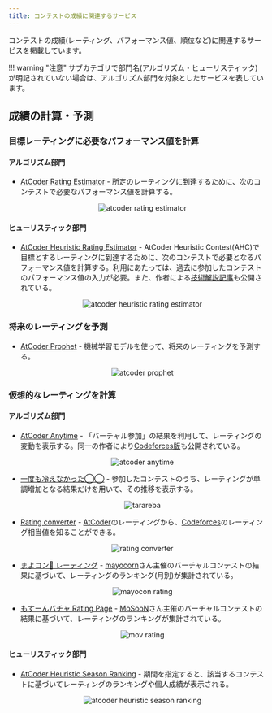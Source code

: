 ```yaml
---
title: コンテストの成績に関連するサービス
---
```


コンテストの成績(レーティング、パフォーマンス値、順位など)に関連するサービスを掲載しています。

!!! warning "注意"
    サブカテゴリで部門名(アルゴリズム・ヒューリスティック)が明記されていない場合は、アルゴリズム部門を対象としたサービスを表しています。


## 成績の計算・予測

### 目標レーティングに必要なパフォーマンス値を計算

#### アルゴリズム部門

- [AtCoder Rating Estimator](https://koba-e964.github.io/atcoder-rating-estimator/test-last.html) - 所定のレーティングに到達するために、次のコンテストで必要なパフォーマンス値を計算する。

    <div align="center">
      <img loading = "lazy" src="../../images/web_app/atcoder_rating_estimator.png" alt="atcoder rating estimator">
    </div>

#### ヒューリスティック部門

- [AtCoder Heuristic Rating Estimator](https://3w36zj6.github.io/atcoder-heuristic-rating-estimator/) - AtCoder Heuristic Contest(AHC)で目標とするレーティングに到達するために、次のコンテストで必要となるパフォーマンス値を計算する。利用にあたっては、過去に参加したコンテストのパフォーマンス値の入力が必要。また、作者による[技術解説記事](https://zenn.dev/3w36zj6/articles/5797217ce0f9ee)も公開されている。

    <div align="center"> <img loading = "lazy" src="../../images/web_app/atcoder_heuristic_rating_estimator.png" alt="atcoder heuristic rating estimator">
    </div>

### 将来のレーティングを予測

- [AtCoder Prophet](https://sotanishy.github.io/atcoder-prophet) - 機械学習モデルを使って、将来のレーティングを予測する。

    <div align="center">
      <img loading = "lazy" src="../../images/web_app/atcoder_prophet.png" alt="atcoder prophet">
    </div>

### 仮想的なレーティングを計算

#### アルゴリズム部門

- [AtCoder Anytime](https://atcoder-anytime.sonoapp.page/) - 「バーチャル参加」の結果を利用して、レーティングの変動を表示する。同一の作者により[Codeforces版](https://codeforces-anytime.firebaseapp.com/)も公開されている。

    <div align="center">
      <img loading = "lazy" src="../../images/web_app/atcoder_anytime.png" alt="atcoder anytime">
    </div>

- [一度も冷えなかった◯◯](https://tarareba.onrender.com/) - 参加したコンテストのうち、レーティングが単調増加となる結果だけを用いて、その推移を表示する。

    <div align="center">
      <img loading = "lazy" src="../../images/web_app/tarareba.png" alt="tarareba">
    </div>

- [Rating converter](https://silverfoxxxy.github.io/rating-converter) - [AtCoder](https://atcoder.jp/)のレーティングから、[Codeforces](https://codeforces.com/)のレーティング相当値を知ることができる。

    <div align="center">
      <img loading = "lazy" src="../../images/web_app/rating_converter.png" alt="rating converter">
    </div>

- [まよコン🌽 レーティング](https://mayocon.shinnshinn.dev/) - [mayocorn](https://atcoder.jp/users/mayocorn)さん主催のバーチャルコンテストの結果に基づいて、レーティングのランキング(月別)が集計されている。

    <div align="center">
      <img loading = "lazy" src="../../images/web_app/mayocon_rating.png" alt="mayocon rating">
    </div>

- [もすーんバチャ Rating Page](https://mosoon.net/mov_rating/top.html) - [MoSooN](https://atcoder.jp/users/MoSooN)さん主催のバーチャルコンテストの結果に基づいて、レーティングのランキングが集計されている。

    <div align="center">
      <img loading = "lazy" src="../../images/web_app/mov_rating.png" alt="mov rating">
    </div>

#### ヒューリスティック部門

- [AtCoder Heuristic Season Ranking](https://ahc-season-ranking.terry-u16.net/) - 期間を指定すると、該当するコンテストに基づいてレーティングのランキングや個人成績が表示される。

    <div align="center">
      <img loading = "lazy" src="../../images/web_app/atcoder_heuristic_season_ranking.png" alt="atcoder heuristic season ranking">
    </div>

